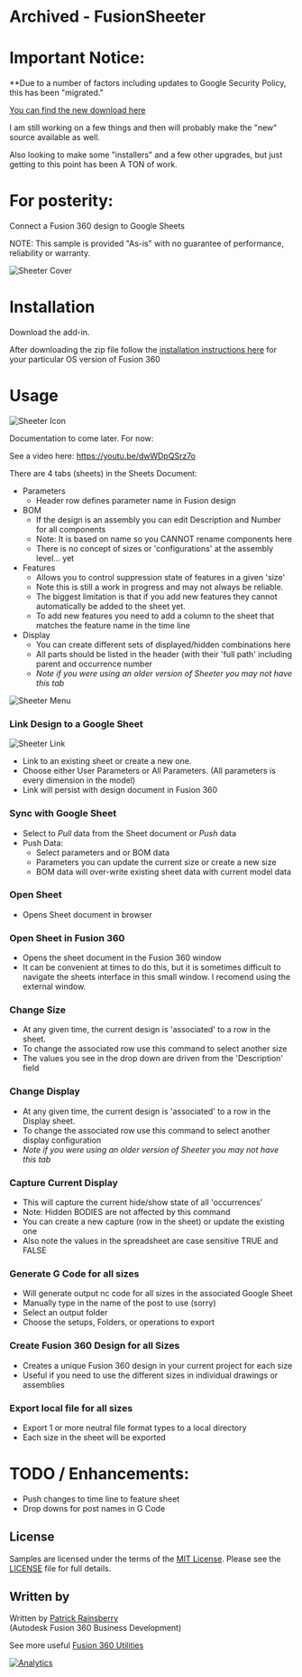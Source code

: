 # Archived - FusionSheeter

# Important Notice:
**Due to a number of factors including updates to Google Security Policy, this has been "migrated."

[You can find the new download here](https://n3rdlab.com/downloads/sheeter/)

I am still working on a few things and then will probably make the "new" source available as well.  

Also looking to make some "installers" and a few other upgrades, but just getting to this point has been A TON of work.  


# For posterity:

Connect a Fusion 360 design to Google Sheets

NOTE: This sample is provided "As-is" with no guarantee of performance, reliability or warranty.

![Sheeter Cover](./resources/readMeCover.png)


# Installation
Download the add-in. 


After downloading the zip file follow the [installation instructions here](https://tapnair.github.io/installation.html) for your particular OS version of Fusion 360


# Usage
![Sheeter Icon](./resources/master/F-Sheets.png)

Documentation to come later. For now:

See a video here: https://youtu.be/dwWDpQSrz7o

There are 4 tabs (sheets) in the Sheets Document:
- Parameters
    - Header row defines parameter name in Fusion design
- BOM
    - If the design is an assembly you can edit Description and Number for all components
    - Note: It is based on name so you CANNOT rename components here
    - There is no concept of sizes or 'configurations' at the assembly level... yet
- Features
    - Allows you to control suppression state of features in a given 'size'
    - Note this is still a work in progress and may not always be reliable.
    - The biggest limitation is that if you add new features they cannot automatically be added to the sheet yet.
    - To add new features you need to add a column to the sheet that matches the feature name in the time line
- Display
    - You can create different sets of displayed/hidden combinations here
    - All parts should be listed in the header (with their 'full path' including parent and occurrence number
    - *Note if you were using an older version of Sheeter you may not have this tab*

![Sheeter Menu](./resources/readMeMenu.png)

### Link Design to a Google Sheet
![Sheeter Link](./resources/readMeLink.png)
- Link to an existing sheet or create a new one.
- Choose either User Parameters or All Parameters.
(All parameters is every dimension in the model)
- Link will persist with design document in Fusion 360

### Sync with Google Sheet
- Select to *Pull* data from the Sheet document or *Push* data
- Push Data:
    - Select parameters and or BOM data
    - Parameters you can update the current size or create a new size
    - BOM data will over-write existing sheet data with current model data

### Open Sheet
- Opens Sheet document in browser

### Open Sheet in Fusion 360
- Opens the sheet document in the Fusion 360 window
- It can be convenient at times to do this, but it is sometimes difficult to navigate the sheets interface in this small window.  I recomend using the external window.

### Change Size
- At any given time, the current design is 'associated' to a row in the sheet.
- To change the associated row use this command to select another size
- The values you see in the drop down are driven from the 'Description' field

### Change Display
- At any given time, the current design is 'associated' to a row in the Display sheet.
- To change the associated row use this command to select another display configuration
- *Note if you were using an older version of Sheeter you may not have this tab*

### Capture Current Display
- This will capture the current hide/show state of all 'occurrences'
- Note: Hidden BODIES are not affected by this command
- You can create a new capture (row in the sheet) or update the existing one
- Also note the values in the spreadsheet are case sensitive TRUE and FALSE

### Generate G Code for all sizes
- Will generate output nc code for all sizes in the associated Google Sheet
- Manually type in the name of the post to use (sorry)
- Select an output folder
- Choose the setups, Folders, or operations to export

### Create Fusion 360 Design for all Sizes
- Creates a unique Fusion 360 design in your current project for each size
- Useful if you need to use the different sizes in individual drawings or assemblies

### Export local file for all sizes
- Export 1 or more neutral file format types to a local directory
- Each size in the sheet will be exported

# TODO / Enhancements:
- Push changes to time line to feature sheet
- Drop downs for post names in G Code

## License
Samples are licensed under the terms of the [MIT License](http://opensource.org/licenses/MIT). Please see the [LICENSE](LICENSE) file for full details.

## Written by

Written by [Patrick Rainsberry](https://twitter.com/prrainsberry) <br /> (Autodesk Fusion 360 Business Development)

See more useful [Fusion 360 Utilities](https://tapnair.github.io/index.html)

[![Analytics](https://ga-beacon.appspot.com/UA-41076924-3/FusionSheeter)](https://github.com/igrigorik/ga-beacon)
